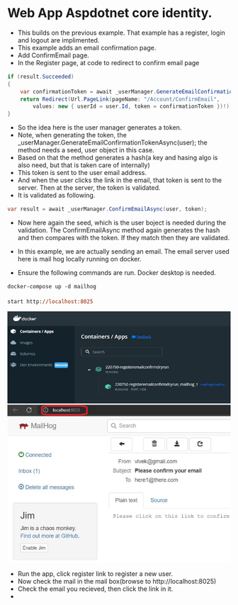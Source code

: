 # Web App Aspdotnet core identity.

- This builds on the previous example. That example has a register, login and logout are implimented.
- This example adds an email confirmation page.
- Add ConfirmEmail page.
- In the Register page, at code to redirect to confirm email page

```cs
if (result.Succeeded)
{
    var confirmationToken = await _userManager.GenerateEmailConfirmationTokenAsync(user);
    return Redirect(Url.PageLink(pageName: "/Account/ConfirmEmail",
        values: new { userId = user.Id, token = confirmationToken })!);
}
```

- So the idea here is the user manager generates a token. 
- Note, when generating the token, the _userManager.GenerateEmailConfirmationTokenAsync(user); the method needs a seed, user object in this case. 
- Based on that the method generates a hash(a key and hasing algo is also need, but that is taken care of internally)
- This token is sent to the user email address.
- And when the user clicks the link in the email, that token is sent to the server. Then at the server, the token is validated.
- It is validated as following.

```cs
var result = await _userManager.ConfirmEmailAsync(user, token);
```

- Now here again the seed, which is the user boject is needed during the validation. The ConfirmEmailAsync method again generates the hash and then compares with the token. If they match then they are validated.

- In this example, we are actually sending an email. The email server used here is mail hog locally running on docker. 
- Ensure the following commands are run. Docker desktop is needed. 
```ps
docker-compose up -d mailhog

start http://localhost:8025
```
![Mail Hog on docker](./images/20MailHog20.jpg)
![Mail Hog on docker](./images/20MailHog30.jpg)

- Run the app, click register link to register a new user.
- Now check the mail in the mail box(browse to http://localhost:8025)
- Check the email you recieved, then click the link in it.
- 